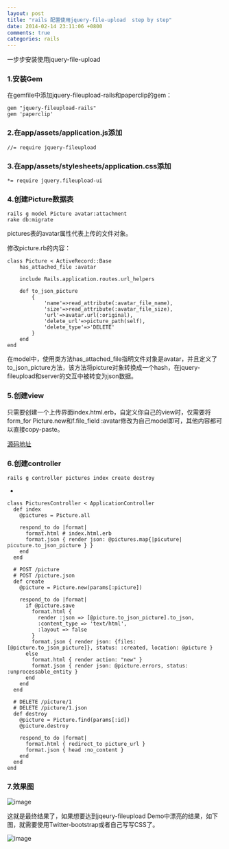 ```yaml
---
layout: post
title: "rails 配置使用jquery-file-upload  step by step"
date: 2014-02-14 23:11:06 +0800
comments: true
categories: rails
---
```


一步步安装使用jquery-file-upload

<!-- more -->

### 1.安装Gem

在gemfile中添加jquery-fileupload-rails和paperclip的gem：

	gem "jquery-fileupload-rails"
	gem 'paperclip'

### 2.在app/assets/application.js添加

	//= require jquery-fileupload

### 3.在app/assets/stylesheets/application.css添加

	*= require jquery.fileupload-ui

### 4.创建Picture数据表


	rails g model Picture avatar:attachment
	rake db:migrate

pictures表的avatar属性代表上传的文件对象。

修改picture.rb的内容：

	class Picture < ActiveRecord::Base
		has_attached_file :avatar
		
		include Rails.application.routes.url_helpers
		
		def to_json_picture
			{
				'name'=>read_attribute(:avatar_file_name),
				'size'=>read_attribute(:avatar_file_size),
				'url'=>avatar.url(:original),
				'delete_url'=>picture_path(self),
				'delete_type'=>'DELETE'
			}
		end
	end

在model中，使用类方法has_attached_file指明文件对象是avatar，并且定义了to_json_picture方法，该方法将picture对象转换成一个hash，在jquery-fileupload和server的交互中被转变为json数据。

### 5.创建view

只需要创建一个上传界面index.html.erb，自定义你自己的view时，仅需要将form_for Picture.new和f.file_field :avatar修改为自己model即可，其他内容都可以直接copy-paste。

[源码地址](https://gist.github.com/qjpcpu/9017226)

### 6.创建controller

	rails g controller pictures index create destroy

-

	class PicturesController < ApplicationController
	  def index
	    @pictures = Picture.all
	
	    respond_to do |format|
	      format.html # index.html.erb
	      format.json { render json: @pictures.map{|picuture| picuture.to_json_picture } }
	    end
	  end
	
	  # POST /picture
	  # POST /picture.json
	  def create
	    @picture = Picture.new(params[:picture])
	
	    respond_to do |format|
	      if @picture.save
	        format.html {
	          render :json => [@picture.to_json_picture].to_json,
	          :content_type => 'text/html',
	          :layout => false
	        }
	        format.json { render json: {files: [@picture.to_json_picture]}, status: :created, location: @picture }
	      else
	        format.html { render action: "new" }
	        format.json { render json: @picture.errors, status: :unprocessable_entity }
	      end
	    end
	  end
	
	  # DELETE /picture/1
	  # DELETE /picture/1.json
	  def destroy
	    @picture = Picture.find(params[:id])
	    @picture.destroy
	
	    respond_to do |format|
	      format.html { redirect_to picture_url }
	      format.json { head :no_content }
	    end
	  end
	end

### 7.效果图

![image](http://a.hiphotos.bdimg.com/album/s%3D550%3Bq%3D90%3Bc%3Dxiangce%2C100%2C100/sign=794ee559c45c1038207ecec7822ae22e/342ac65c103853436bec62629113b07eca808856.jpg?referer=457c5546e7dde711bec576c6e84c&x=.jpg)

这就是最终结果了，如果想要达到jqeury-fileupload Demo中漂亮的结果，如下图，就需要使用Twitter-bootstrap或者自己写写CSS了。

![image](http://c.hiphotos.bdimg.com/album/s%3D550%3Bq%3D90%3Bc%3Dxiangce%2C100%2C100/sign=ff26dca4932397ddd279980169b9c38a/0dd7912397dda144372a89f1b0b7d0a20cf48656.jpg?referer=354f23adb68f8c54bac4f01fe24c&x=.jpg)

